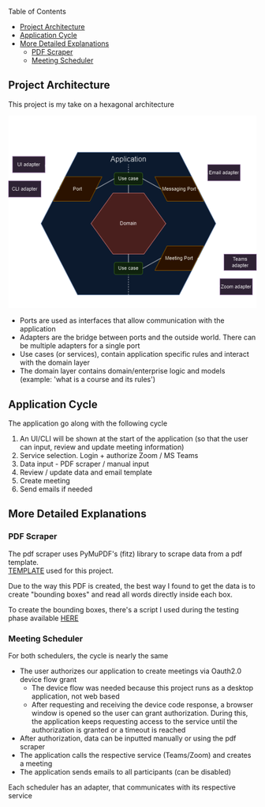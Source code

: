 Table of Contents
- [Project Architecture](#project-architecture)
- [Application Cycle](#application-cycle)
- [More Detailed Explanations](#more-detailed-explanations)
  - [PDF Scraper](#pdf-scraper)
  - [Meeting Scheduler](#meeting-scheduler)
## Project Architecture
This project is my take on a hexagonal architecture

![proposed architecture](./architecture.png)

- Ports are used as interfaces that allow communication with the application
- Adapters are the bridge between ports and the outside world. There can be multiple adapters for a single port
- Use cases (or services), contain application specific rules and interact with the domain layer
- The domain layer contains domain/enterprise logic and models (example: 'what is a course and its rules')

## Application Cycle
The application go along with the following cycle

1. An UI/CLI will be shown at the start of the application (so that the user can input, review and update meeting information)
2. Service selection. Login + authorize Zoom / MS Teams
3. Data input - PDF scraper / manual input
4. Review / update data and email template
5. Create meeting
6. Send emails if needed


## More Detailed Explanations

### PDF Scraper
The pdf scraper uses PyMuPDF's  (fitz) library to scrape data from a pdf template.\
[TEMPLATE](./pdf_template.pdf) used for this project.

Due to the way this PDF is created, the best way I found to get the data is to create "bounding boxes" and read all words directly inside each box.

To create the bounding boxes, there's a script I used during the testing phase available [HERE](./supporting_files/extract_pdf.py)

### Meeting Scheduler
For both schedulers, the cycle is nearly the same
- The user authorizes our application to create meetings via Oauth2.0 device flow grant
  - The device flow was needed because this project runs as a desktop application, not web based
  - After requesting and receiving the device code response, a browser window is opened so the user can grant authorization. During this, the application keeps requesting access to the service until the authorization is granted or a timeout is reached
- After authorization, data can be inputted manually or using the pdf scraper
- The application calls the respective service (Teams/Zoom) and creates a meeting
- The application sends emails to all participants (can be disabled)

Each scheduler has an adapter, that communicates with its respective service
